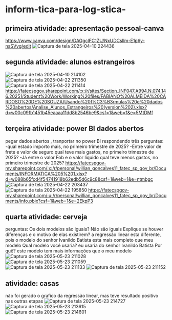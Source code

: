 # inform-tica-para-log-stica-

## primeira atividade: apresentação pessoal-canva
https://www.canva.com/design/DAGgclFC1ZU/NxUDCsllm-E1p6y-nsSVvg/edit
![Captura de tela 2025-04-10 224436](https://github.com/user-attachments/assets/d2544df0-9b05-4eb9-8d29-741186f789f6)

## segunda atividade: alunos estrangeiros 
![Captura de tela 2025-04-10 214102](https://github.com/user-attachments/assets/3e4af4b9-4d80-4a19-bfa2-be209bda7b10)
![Captura de tela 2025-04-22 211350](https://github.com/user-attachments/assets/b7e2a369-5769-4f57-93cb-a5ff5cd94bc0)
![Captura de tela 2025-04-22 211414](https://github.com/user-attachments/assets/15ac8af2-878c-4b61-9cba-0e75c909391f)
https://fatecspgov.sharepoint.com/:x:/r/sites/Section_INF047.A994.N.074.146.20251/Student%20Work/Working%20files/FABIANO%20ALMEIDA%20CARDOSO%20DE%20SOUZA/Usando%20f%C3%B3rmulas%20e%20dados%20abertos/Analise_Alunos_Estrangeiros%20(version%202).xlsx?d=w00c09fb1451b45eaaaa11dd8b2546be9&csf=1&web=1&e=5MtDMf

## terçeira atividade: power BI dados abertos 
pegar dados abertos , tranportar no power BI respondendo três perguntas:
-qual estado importo mais, no primeiro trimestre de 2025?
-Entre valor de frete e valor de seguro qual teve mais gastos, no primeiro trimestre de 2025?
-Já entre o valor Fob e o valor líquido qual teve menos gastos, no primeiro trimestre de 2025?​
https://fatecspgov-my.sharepoint.com/:x:/r/personal/willian_goncalves11_fatec_sp_gov_br/Documents/INFORMATICA%205%201.xlsx?d=w088b65fcd4f54741918b62edb5d6c9c8&csf=1&web=1&e=ntmbgc
![Captura de tela 2025-04-22 203437](https://github.com/user-attachments/assets/3b516125-6aef-4a1a-aae2-b36af5b9e27a)
![Captura de tela 2025-04-22 195850](https://github.com/user-attachments/assets/bd81f434-2881-4318-8e42-8a1f39a1e861)
https://fatecspgov-my.sharepoint.com/:u:/r/personal/willian_goncalves11_fatec_sp_gov_br/Documents/info.pbix?csf=1&web=1&e=2EkpP3
## quarta atividade: cerveja 
perguntas: Os dois modelos são iguais? Não são iguais 
Explique se houver diferenças e o motivo de elas existirem? a regressão linear esta diferente, pois o modelo do senhor Ivanildo Batista esta mais completo que meu modelo 
Qual modelo você usaria?  eu usaria do senhor Ivanildo Batista Por quê? este modelo tem mais informações que o meu modelo 
![Captura de tela 2025-05-23 211028](https://github.com/user-attachments/assets/14fb2d7b-89db-48f8-a050-d51645308f37)
![Captura de tela 2025-05-23 211059](https://github.com/user-attachments/assets/09e8b7cd-fb6e-48af-b162-8cc499de0726)
![Captura de tela 2025-05-23 211133](https://github.com/user-attachments/assets/856aca82-9d96-4ad1-8363-6c201c885730)
![Captura de tela 2025-05-23 211152](https://github.com/user-attachments/assets/dc009e8d-4aa1-4f2e-a677-2ed53770ff60)
## atividade: casas 
não foi gerado o grafico da regressão linear, mas teve resultado positivo nas outras etapas 
![Captura de tela 2025-05-23 214727](https://github.com/user-attachments/assets/be06593e-4747-47bd-80cc-a855f26a62a4)
![Captura de tela 2025-05-23 213615](https://github.com/user-attachments/assets/09f5b0fe-68b5-4aee-996c-30f326e265b7)
![Captura de tela 2025-05-23 214601](https://github.com/user-attachments/assets/a69d5853-8321-4824-b662-378aa7478557)
